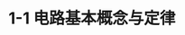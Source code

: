 # 1-1 电路基本概念与定律

<object data="1-1 电路基本元件与定律.pdf" type="application/pdf" width="150%" height="800">
    <embed src="1-1 电路基本元件与定律.pdf" type="application/pdf" />
</object>


